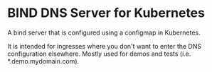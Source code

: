 BIND DNS Server for Kubernetes
==============================

A bind server that is configured using a configmap in Kubernetes.

It is intended for ingresses where you don't want to enter the DNS configuration elsewhere.
Mostly used for demos and tests (i.e. *.demo.mydomain.com).
